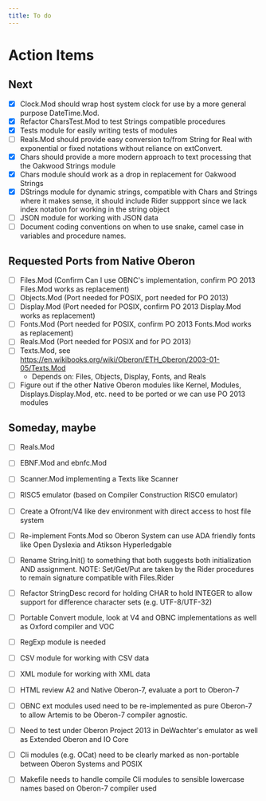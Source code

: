 ```yaml
---
title: To do
---
```



Action Items
============

Next
----

+ [x] Clock.Mod should wrap host system clock for use by a more general purpose DateTime.Mod.
+ [x] Refactor CharsTest.Mod to test Strings compatible procedures
+ [x] Tests module for easily writing tests of modules
+ [ ] Reals.Mod should provide easy conversion to/from String for Real with exponential or fixed notations without reliance on extConvert.
+ [x] Chars should provide a more modern approach to text processing that the Oakwood Strings module
+ [x] Chars module should work as a drop in replacement for Oakwood Strings
+ [x] DStrings module for dynamic strings, compatible with Chars and Strings where it makes sense, it should include Rider suppport since we lack index notation for working in the string object
+ [ ] JSON module for working with JSON data
+ [ ] Document coding conventions on when to use snake, camel case in variables and procedure names.

Requested Ports from Native Oberon
----------------------------------


+ [ ] Files.Mod (Confirm Can I use OBNC's implementation, confirm PO 2013 Files.Mod works as replacement)
+ [ ] Objects.Mod (Port needed for POSIX, port needed for PO 2013)
+ [ ] Display.Mod (Port needed for POSIX, confirm PO 2013 Display.Mod works as replacement)
+ [ ] Fonts.Mod (Port needed for POSIX, confirm PO 2013 Fonts.Mod works as replacement)
+ [ ] Reals.Mod (Port needed for POSIX and for PO 2013)
+ [ ] Texts.Mod, see https://en.wikibooks.org/wiki/Oberon/ETH_Oberon/2003-01-05/Texts.Mod
    + Depends on: Files, Objects, Display, Fonts, and Reals
+ [ ] Figure out if the other Native Oberon modules like Kernel, Modules, Displays.Display.Mod, etc. need to be ported or we can use PO 2013 modules

Someday, maybe
--------------

+ [ ] Reals.Mod
+ [ ] EBNF.Mod and ebnfc.Mod
+ [ ] Scanner.Mod implementing a Texts like Scanner 
+ [ ] RISC5 emulator (based on Compiler Construction RISC0 emulator)
+ [ ] Create a Ofront/V4 like dev environment with direct access to host file system
+ [ ] Re-implement Fonts.Mod so Oberon System can use ADA friendly fonts like Open Dyslexia and Atikson Hyperledgable
+ [ ] Rename String.Init() to something that both suggests both initialization AND assignment. NOTE: Set/Get/Put are taken by the Rider procedures to remain signature compatible with Files.Rider
+ [ ] Refactor StringDesc record for holding CHAR to hold INTEGER to allow support for difference character sets (e.g. UTF-8/UTF-32)
+ [ ] Portable Convert module, look at V4 and OBNC implementations as well as Oxford compiler and VOC
+ [ ] RegExp module is needed
+ [ ] CSV module for working with CSV data
+ [ ] XML module for working with XML data
+ [ ] HTML review A2 and Native Oberon-7, evaluate a port to Oberon-7
+ [ ] OBNC ext modules used need to be re-implemented as pure Oberon-7 to allow Artemis to be Oberon-7 compiler agnostic.
+ [ ] Need to test under Oberon Project 2013 in DeWachter's emulator as well as Extended Oberon and IO Core
+ [ ] Cli modules (e.g. OCat) need to be clearly marked as non-portable between Oberon Systems and POSIX
+ [ ] Makefile needs to handle compile Cli modules to sensible lowercase names based on Oberon-7 compiler used


